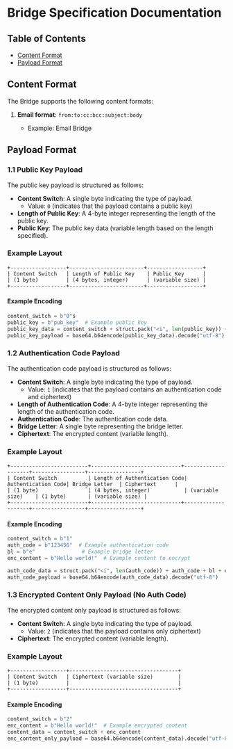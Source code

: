 # Bridge Specification Documentation

## Table of Contents

- [Content Format](#content-format)
- [Payload Format](#payload-format)

## Content Format

The Bridge supports the following content formats:

1. **Email format**: `from:to:cc:bcc:subject:body`

   - Example: Email Bridge

## Payload Format

### 1.1 Public Key Payload

The public key payload is structured as follows:

- **Content Switch**: A single byte indicating the type of payload.
  - Value: `0` (indicates that the payload contains a public key)
- **Length of Public Key**: A 4-byte integer representing the length of the public key.
- **Public Key**: The public key data (variable length based on the length specified).

### Example Layout

```
+------------------+------------------------+------------------+
| Content Switch   | Length of Public Key    | Public Key      |
| (1 byte)         | (4 bytes, integer)      | (variable size) |
+------------------+------------------------+------------------+
```

#### Example Encoding

```python
content_switch = b"0"s
public_key = b"pub_key"  # Example public key
public_key_data = content_switch + struct.pack("<i", len(public_key)) + public_key
public_key_payload = base64.b64encode(public_key_data).decode("utf-8")
```

### 1.2 Authentication Code Payload

The authentication code payload is structured as follows:

- **Content Switch**: A single byte indicating the type of payload.
  - Value: `1` (indicates that the payload contains an authentication code and ciphertext)
- **Length of Authentication Code**: A 4-byte integer representing the length of the authentication code.
- **Authentication Code**: The authentication code data.
- **Bridge Letter**: A single byte representing the bridge letter.
- **Ciphertext**: The encrypted content (variable length).

### Example Layout

```
+-------------------------+-----------------------------+--------------------+-----------------+-----------------+
| Content Switch          | Length of Authentication Code| Authentication Code| Bridge Letter  | Ciphertext      |
| (1 byte)                | (4 bytes, integer)           | (variable size)    | (1 byte)       | (variable size) |
+-------------------------+-----------------------------+--------------------+-----------------+-----------------+
```

#### Example Encoding

```python
content_switch = b"1"
auth_code = b"123456"  # Example authentication code
bl = b"e"               # Example bridge letter
enc_content = b"Hello world!"  # Example content to encrypt

auth_code_data = struct.pack("<i", len(auth_code)) + auth_code + bl + enc_content
auth_code_payload = base64.b64encode(auth_code_data).decode("utf-8")
```

### 1.3 Encrypted Content Only Payload (No Auth Code)

The encrypted content only payload is structured as follows:

- **Content Switch**: A single byte indicating the type of payload.
  - Value: `2` (indicates that the payload contains only ciphertext)
- **Ciphertext**: The encrypted content (variable length).

### Example Layout

```
+------------------+-----------------------------------+
| Content Switch   | Ciphertext (variable size)        |
| (1 byte)         |                                   |
+------------------+-----------------------------------+
```

#### Example Encoding

```python
content_switch = b"2"
enc_content = b"Hello world!"  # Example encrypted content
content_data = content_switch + enc_content
enc_content_only_payload = base64.b64encode(content_data).decode("utf-8")
```
